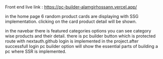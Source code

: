 Front end live link : https://pc-builder-alamgirhossann.vercel.app/

in the home page 6 random product cards are displaying with SSG implementation. clicking on the card product detail will be shown.

in the navebar there is featured categories options you can see category wise products and their detail.
there is pc builder button which is protected route with nextauth.github login is implemented in the project.after successfull login pc builder option will show the essential parts of building a pc where SSR is implemented.

